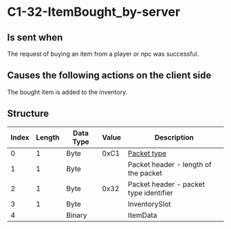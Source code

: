 # C1-32-ItemBought_by-server

## Is sent when

The request of buying an item from a player or npc was successful.

## Causes the following actions on the client side

The bought item is added to the inventory.

## Structure

| Index | Length | Data Type | Value | Description |
|-------|--------|-----------|-------|-------------|
| 0 | 1 |   Byte   | 0xC1  | [Packet type](PacketTypes.md) |
| 1 | 1 |    Byte   |      | Packet header - length of the packet |
| 2 | 1 |    Byte   | 0x32  | Packet header - packet type identifier |
| 3 | 1 | Byte |  | InventorySlot |
| 4 |  | Binary |  | ItemData |